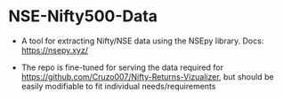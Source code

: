 # NSE-Nifty500-Data
 *  A tool for extracting Nifty/NSE data using the NSEpy library.
    Docs: https://nsepy.xyz/
 
 *  The repo is fine-tuned for serving the data required for https://github.com/Cruzo007/Nifty-Returns-Vizualizer,
    but should be easily modifiable to fit individual needs/requirements
